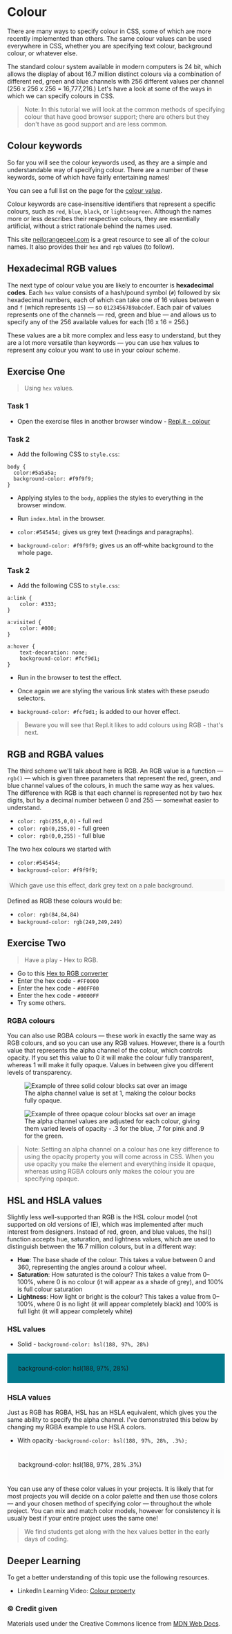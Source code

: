 # Colour

There are many ways to specify colour in CSS, some of which are more recently implemented than others. The same colour values can be used everywhere in CSS, whether you are specifying text colour, background colour, or whatever else.

The standard colour system available in modern computers is 24 bit, which allows the display of about 16.7 million distinct colours via a combination of different red, green and blue channels with 256 different values per channel (256 x 256 x 256 = 16,777,216.) Let's have a look at some of the ways in which we can specify colours in CSS.

> Note: In this tutorial we will look at the common methods of specifying colour that have good browser support; there are others but they don't have as good support and are less common.

## Colour keywords

So far you will see the colour keywords used, as they are a simple and understandable way of specifying colour. There are a number of these keywords, some of which have fairly entertaining names! 

You can see a full list on the page for the [colour value](https://developer.mozilla.org/en-US/docs/Web/CSS/color_value).

Colour keywords are case-insensitive identifiers that represent a specific colours, such as `red`, `blue`, `black`, or `lightseagreen`. Although the names more or less describes their respective colours, they are essentially artificial, without a strict rationale behind the names used.

This site [neilorangepeel.com](https://colours.neilorangepeel.com/) is a great resource to see all of the colour names. It also provides their `hex` and `rgb` values (to follow).

## Hexadecimal RGB values

The next type of colour value you are likely to encounter is **hexadecimal codes**. Each `hex` value consists of a hash/pound symbol (`#`) followed by six hexadecimal numbers, each of which can take one of 16 values between `0` and `f` (which represents `15`) — so `0123456789abcdef`. Each pair of values represents one of the channels — red, green and blue — and allows us to specify any of the 256 available values for each (16 x 16 = 256.)

These values are a bit more complex and less easy to understand, but they are a lot more versatile than keywords — you can use hex values to represent any colour you want to use in your colour scheme.

<!-- div class="exercise" -->
## Exercise One

> Using `hex` values.

### Task 1

- Open the exercise files in another browser window - [Repl.it - colour](https://repl.it/@webdesignmmu/css05)

### Task 2

- Add the following CSS to `style.css`:

```
body {
  color:#5a5a5a;
  background-color: #f9f9f9;
}
```
- Applying styles to the `body`, applies the styles to everything in the browser window.

- Run `index.html` in the browser.

- `color:#545454;` gives us grey text (headings and paragraphs).

- `background-color: #f9f9f9;` gives us an off-white background to the whole page.

### Task 2

- Add the following CSS to `style.css`:

```
a:link {
    color: #333;
}

a:visited {
    color: #000;
}

a:hover {
    text-decoration: none;
    background-color: #fcf9d1;
}
```
- Run in the browser to test the effect.

- Once again we are styling the various link states with these pseudo selectors.

- `background-color: #fcf9d1;` is added to our hover effect.

<!-- end div -->

> Beware you will see that Repl.it likes to add colours using RGB - that's next.



## RGB and RGBA values

The third scheme we'll talk about here is RGB. An RGB value is a function — `rgb()` — which is given three parameters that represent the red, green, and blue channel values of the colours, in much the same way as hex values. The difference with RGB is that each channel is represented not by two hex digits, but by a decimal number between 0 and 255 — somewhat easier to understand.

- `color: rgb(255,0,0)` - full red
- `color: rgb(0,255,0)` - full green
- `color: rgb(0,0,255)` - full blue

The two hex colours we started with
- `color:#545454;` 
- `background-color: #f9f9f9;`

<p style="color:#545454; background-color:#f9f9f9; padding: 5px;">Which gave use this effect, dark grey text on a pale background.</p>

Defined as RGB these colours would be:

- `color: rgb(84,84,84)`
- `background-color: rgb(249,249,249)`

<!-- div class="exercise" -->
## Exercise Two

> Have a play - Hex to RGB.

- Go to this [Hex to RGB converter](https://www.webfx.com/web-design/hex-to-rgb/)
- Enter the hex code - `#FF0000`
- Enter the hex code - `#00FF00`
- Enter the hex code - `#0000FF`
- Try some others.
<!-- end div -->

### RGBA colours

You can also use RGBA colours — these work in exactly the same way as RGB colours, and so you can use any RGB values. However, there is a fourth value that represents the alpha channel of the colour, which controls opacity. If you set this value to 0 it will make the colour fully transparent, whereas 1 will make it fully opaque. Values in between give you different levels of transparency.

<figure>
<img src="media/rgba-1.png" alt="Example of three solid colour blocks sat over an image">
<figcaption>
The alpha channel value is set at 1, making the colour bocks fully opaque. 
</figcaption>
</figure>

<figure>
<img src="media/rgba.png" alt="Example of three opaque colour blocks sat over an image">
<figcaption>
The alpha channel values are adjusted for each colour, giving them varied levels of opacity - .3 for the blue, .7 for pink and .9 for the green.
</figcaption>
</figure>

> Note: Setting an alpha channel on a colour has one key difference to using the opacity property you will come across in CSS. When you use opacity you make the element and everything inside it opaque, whereas using RGBA colours only makes the colour you are specifying opaque.

## HSL and HSLA values

Slightly less well-supported than RGB is the HSL colour model (not supported on old versions of IE), which was implemented after much interest from designers. Instead of red, green, and blue values, the hsl() function accepts hue, saturation, and lightness values, which are used to distinguish between the 16.7 million colours, but in a different way:

- **Hue**: The base shade of the colour. This takes a value between 0 and 360, representing the angles around a colour wheel.
- **Saturation**: How saturated is the colour? This takes a value from 0–100%, where 0 is no colour (it will appear as a shade of grey), and 100% is full colour saturation
- **Lightness**: How light or bright is the colour? This takes a value from 0–100%, where 0 is no light (it will appear completely black) and 100% is full light (it will appear completely white)

### HSL values

- Solid - `background-color: hsl(188, 97%, 28%)`

<p style="background-color: hsl(188, 97%, 28%); padding:5%;">background-color: hsl(188, 97%, 28%)</p>

### HSLA values

Just as RGB has RGBA, HSL has an HSLA equivalent, which gives you the same ability to specify the alpha channel. I've demonstrated this below by changing my RGBA example to use HSLA colors.

- With opacity -`background-color: hsl(188, 97%, 28%, .3%);`

<p style="background-color: hsl(188, 97%, 28%, .3%); padding:5%;">background-color: hsl(188, 97%, 28% .3%)</p>

You can use any of these color values in your projects. It is likely that for most projects you will decide on a color palette and then use those colors — and your chosen method of specifying color — throughout the whole project. You can mix and match color models, however for consistency it is usually best if your entire project uses the same one!

> We find students get along with the hex values better in the early days of coding.

<h2 class="deep">Deeper Learning</h2>

To get a better understanding of this topic use the following resources.

- LinkedIn Learning Video: [Colour property](https://www.linkedin.com/learning/css-essential-training-3/the-color-and-property-values?u=36102708)



### &copy; Credit given

Materials used under the Creative Commons licence from [MDN Web Docs](https://developer.mozilla.org/en-US/docs/Web/HTML).